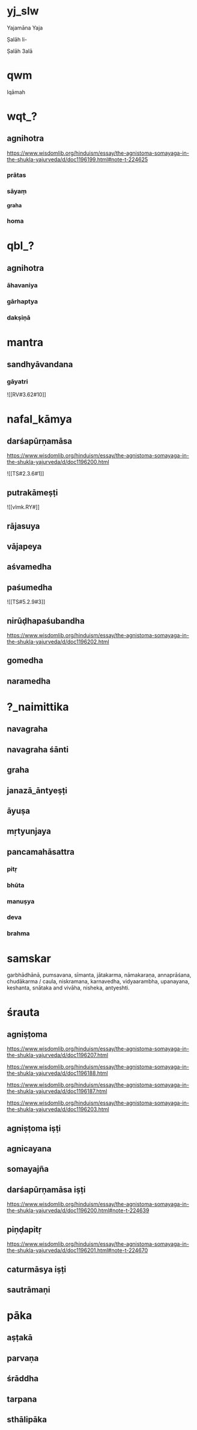 
# yj_slw
Yajamāna
Yaja

Ṣalāh li-

Ṣalāh 3alā

# qwm
Iqāmah
# wqt_?
## agnihotra
https://www.wisdomlib.org/hinduism/essay/the-agnistoma-somayaga-in-the-shukla-yajurveda/d/doc1196199.html#note-t-224625
### prātas

### sāyaṃ
#### graha
### homa
# qbl_?
## agnihotra
### āhavaniya
### gārhaptya
### dakṣiṇā
# mantra
## sandhyāvandana
### gāyatri

![[RV#3.62#10]]

# nafal_kāmya
## darśapūrṇamāsa
https://www.wisdomlib.org/hinduism/essay/the-agnistoma-somayaga-in-the-shukla-yajurveda/d/doc1196200.html

![[TS#2.3.6#1]]
## putrakāmeṣṭi
![[vlmk.RY#]]
## rājasuya
## vājapeya
## aśvamedha
## paśumedha

![[TS#5.2.9#3]]
## nirūḍhapaśubandha
https://www.wisdomlib.org/hinduism/essay/the-agnistoma-somayaga-in-the-shukla-yajurveda/d/doc1196202.html
## gomedha
## naramedha
# ?\_naimittika
## navagraha
## navagraha śānti
## graha
## janazā_āntyeṣṭi
## āyuṣa
## mṛtyunjaya
## pancamahāsattra
### pitṛ
### bhūta
### manuṣya
### deva
### brahma
# samskar
garbhādhānā, pumsavana, sīmanta, jātakarma, nāmakaraṇa, annaprāśana, chudākarma / caula, niskramana, karnavedha, vidyaarambha, upanayana, keshanta, snātaka and vivāha, nisheka, antyeshti.

# śrauta
## agniṣṭoma
https://www.wisdomlib.org/hinduism/essay/the-agnistoma-somayaga-in-the-shukla-yajurveda/d/doc1196207.html

https://www.wisdomlib.org/hinduism/essay/the-agnistoma-somayaga-in-the-shukla-yajurveda/d/doc1196188.html

https://www.wisdomlib.org/hinduism/essay/the-agnistoma-somayaga-in-the-shukla-yajurveda/d/doc1196187.html

https://www.wisdomlib.org/hinduism/essay/the-agnistoma-somayaga-in-the-shukla-yajurveda/d/doc1196203.html
## agniṣṭoma iṣṭi 
## agnicayana
## somayajña
## darśapūrṇamāsa iṣṭi
https://www.wisdomlib.org/hinduism/essay/the-agnistoma-somayaga-in-the-shukla-yajurveda/d/doc1196200.html#note-t-224639
## piṇḍapitṛ
https://www.wisdomlib.org/hinduism/essay/the-agnistoma-somayaga-in-the-shukla-yajurveda/d/doc1196201.html#note-t-224670
## caturmāsya iṣṭi
## sautrāmaṇi

# pāka
## aṣṭakā
## parvaṇa
## śrāddha
## tarpana
## sthālipāka
